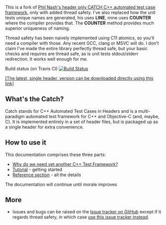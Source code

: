 This is a fork of [Phil Nash's header only CATCH C++ automated test case framework](https://github.com/philsquared/Catch), only with added thread safety. I've also replaced how the unit tests unique names are generated, his uses __LINE__, mine uses __COUNTER__ where the compiler provides that. The __COUNTER__ method provides much superior uniqueness of naming.

Thread safety has been naively implemented using C11 atomics, so you'll need a compiler with those. Any recent GCC, clang or MSVC will do. I don't claim I've made the entire library perfectly thread safe, but your basic checks and requires are thread safe, as is unit tests stdout/stderr redirection. It works well enough for me.

Build status (on Travis CI) [![Build Status](https://travis-ci.org/ned14/Catch-ThreadSafe.png)](https://travis-ci.org/ned14/Catch-ThreadSafe)

<a href="https://raw.githubusercontent.com/ned14/Catch-ThreadSafe/develop/single_include/catch.hpp">[The latest, single header, version can be downloaded directly using this link]</a>

## What's the Catch?

Catch stands for C++ Automated Test Cases in Headers and is a multi-paradigm automated test framework for C++ and Objective-C (and, maybe, C). It is implemented entirely in a set of header files, but is packaged up as a single header for extra convenience.

## How to use it
This documentation comprises these three parts:

* [Why do we need yet another C++ Test Framework?](docs/why-catch.md)
* [Tutorial](docs/tutorial.md) - getting started
* [Reference section](docs/Readme.md) - all the details

The documentation will continue until morale improves

## More
* Issues and bugs can be raised on the [Issue tracker on GitHub](https://github.com/philsquared/Catch/issues) except if it regards thread safety,
in which case [use this issue tracker instead](https://github.com/philsquared/Catch-ThreadSafe/issues).
